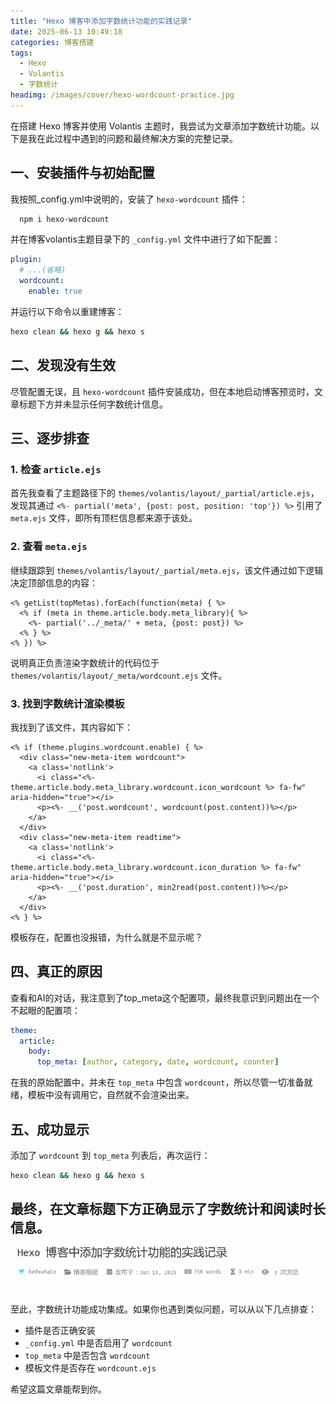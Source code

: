 ```yaml
---
title: "Hexo 博客中添加字数统计功能的实践记录"
date: 2025-06-13 10:49:18
categories: 博客搭建
tags:
  - Hexo
  - Volantis
  - 字数统计
headimg: /images/cover/hexo-wordcount-practice.jpg
---
```


在搭建 Hexo 博客并使用 Volantis 主题时，我尝试为文章添加字数统计功能。以下是我在此过程中遇到的问题和最终解决方案的完整记录。

## 一、安装插件与初始配置

我按照_config.yml中说明的，安装了 `hexo-wordcount` 插件：
```bash
  npm i hexo-wordcount
```
并在博客volantis主题目录下的 `_config.yml` 文件中进行了如下配置：

```yml
plugin:
  # ...(省略)
  wordcount:
    enable: true
```



并运行以下命令以重建博客：

```bash
hexo clean && hexo g && hexo s
```

## 二、发现没有生效

尽管配置无误，且 `hexo-wordcount` 插件安装成功，但在本地启动博客预览时，文章标题下方并未显示任何字数统计信息。

## 三、逐步排查

### 1. 检查 `article.ejs`

首先我查看了主题路径下的 `themes/volantis/layout/_partial/article.ejs`，发现其通过 `<%- partial('meta', {post: post, position: 'top'}) %>` 引用了 `meta.ejs` 文件，即所有顶栏信息都来源于该处。

### 2. 查看 `meta.ejs`

继续跟踪到 `themes/volantis/layout/_partial/meta.ejs`，该文件通过如下逻辑决定顶部信息的内容：

```ejs
<% getList(topMetas).forEach(function(meta) { %>
  <% if (meta in theme.article.body.meta_library){ %>
    <%- partial('../_meta/' + meta, {post: post}) %>
  <% } %>
<% }) %>
```

说明真正负责渲染字数统计的代码位于 `themes/volantis/layout/_meta/wordcount.ejs` 文件。

### 3. 找到字数统计渲染模板

我找到了该文件，其内容如下：

```ejs
<% if (theme.plugins.wordcount.enable) { %>
  <div class="new-meta-item wordcount">
    <a class='notlink'>
      <i class="<%- theme.article.body.meta_library.wordcount.icon_wordcount %> fa-fw" aria-hidden="true"></i>
      <p><%- __('post.wordcount', wordcount(post.content))%></p>
    </a>
  </div>
  <div class="new-meta-item readtime">
    <a class='notlink'>
      <i class="<%- theme.article.body.meta_library.wordcount.icon_duration %> fa-fw" aria-hidden="true"></i>
      <p><%- __('post.duration', min2read(post.content))%></p>
    </a>
  </div>
<% } %>
```

模板存在，配置也没报错，为什么就是不显示呢？

## 四、真正的原因

查看和AI的对话，我注意到了top_meta这个配置项，最终我意识到问题出在一个不起眼的配置项：

```yml
theme:
  article:
    body:
      top_meta: [author, category, date, wordcount, counter]
```

在我的原始配置中，并未在 `top_meta` 中包含 `wordcount`，所以尽管一切准备就绪，模板中没有调用它，自然就不会渲染出来。

## 五、成功显示

添加了 `wordcount` 到 `top_meta` 列表后，再次运行：

```bash
hexo clean && hexo g && hexo s
```

最终，在文章标题下方正确显示了字数统计和阅读时长信息。
![wordcount](../../../../images/screenshot/2025-06-13_11-18_wordcount.png)
---

至此，字数统计功能成功集成。如果你也遇到类似问题，可以从以下几点排查：

- 插件是否正确安装
- `_config.yml` 中是否启用了 `wordcount`
- `top_meta` 中是否包含 `wordcount`
- 模板文件是否存在 `wordcount.ejs`

希望这篇文章能帮到你。
